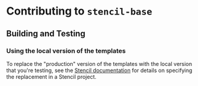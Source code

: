 # Contributing to `stencil-base`

## Building and Testing

### Using the local version of the templates

To replace the "production" version of the templates with the local version that you're testing,
see the [Stencil documentation](https://github.com/getoutreach/stencil/blob/main/docs/using-stencil.md#using-local-templates)
for details on specifying the replacement in a Stencil project.
